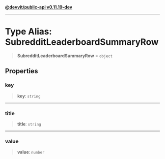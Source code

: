 [**@devvit/public-api v0.11.19-dev**](../../README.md)

---

# Type Alias: SubredditLeaderboardSummaryRow

> **SubredditLeaderboardSummaryRow** = `object`

## Properties

<a id="key"></a>

### key

> **key**: `string`

---

<a id="title"></a>

### title

> **title**: `string`

---

<a id="value"></a>

### value

> **value**: `number`
